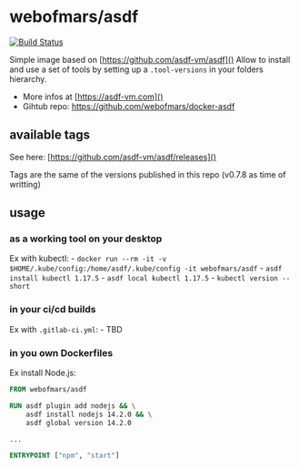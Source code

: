 # webofmars/asdf

[![Build Status](https://travis-ci.org/webofmars/docker-asdf.svg?branch=master)](https://travis-ci.org/webofmars/docker-asdf)

Simple image based on [https://github.com/asdf-vm/asdf]()
Allow to install and use a set of tools by setting up a `.tool-versions` in your folders hierarchy.

* More infos at [https://asdf-vm.com]()
* Gihtub repo: https://github.com/webofmars/docker-asdf


## available tags

See here: [https://github.com/asdf-vm/asdf/releases]()

Tags are the same of the versions published in this repo (v0.7.8 as time of writting)

## usage

### as a working tool on your desktop

Ex with kubectl:
    - `docker run --rm -it -v $HOME/.kube/config:/home/asdf/.kube/config -it webofmars/asdf`
    - `asdf install kubectl 1.17.5`
    - `asdf local kubectl 1.17.5`
    - `kubectl version --short`

### in your ci/cd builds

Ex with `.gitlab-ci.yml`:
    - TBD

### in you own Dockerfiles

Ex install Node.js:

```Dockerfile
FROM webofmars/asdf

RUN asdf plugin add nodejs && \
    asdf install nodejs 14.2.0 && \
    asdf global version 14.2.0

...

ENTRYPOINT ["npm", "start"]
```
